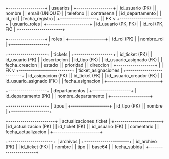 +------------------+
|    usuarios     |
+------------------+
| id_usuario (PK)  |
| nombre           |
| email (UNIQUE)   |
| telefono         |
| contrasena       |
| id_departamento  |
| id_rol           |
| fecha_registro   |
+------------------+
        |
        | FK
        v
+---------------------+
|     usuario_roles   |
+---------------------+
| id_usuario (PK, FK) |
| id_rol (PK, FK)     |
+---------------------+

+------------------+
|      roles       |
+------------------+
| id_rol (PK)      |
| nombre_rol       |
+------------------+

+-------------------+
|      tickets     |
+-------------------+
| id_ticket (PK)    |
| id_usuario (FK)   |
| descripcion       |
| id_tipo (FK)      |
| id_usuario_asignado (FK) |
| fecha_creacion    |
| estado            |
| prioridad         |
| direccion         |
+-------------------+
        |
        | FK
        v
+--------------------------+
|  ticket_asignaciones     |
+--------------------------+
| id_asignacion (PK)       |
| id_ticket (FK)           |
| id_usuario_creador (FK)  |
| id_usuario_asignado (FK) |
| fecha_asignacion         |
+--------------------------+

+-------------------+
|   departamentos  |
+-------------------+
| id_departamento (PK) |
| nombre_departamento |
+-------------------+

+-------------------+
|      tipos        |
+-------------------+
| id_tipo (PK)      |
| nombre            |
+-------------------+

+-----------------------+
|   actualizaciones_ticket |
+-----------------------+
| id_actualizacion (PK)  |
| id_ticket (FK)         |
| id_usuario (FK)        |
| comentario             |
| fecha_actualizacion    |
+-----------------------+

+----------------------+
|      archivos        |
+----------------------+
| id_archivo (PK)      |
| id_ticket (FK)       |
| nombre               |
| tipo                 |
| base64               |
| fecha_subida         |
+----------------------+

